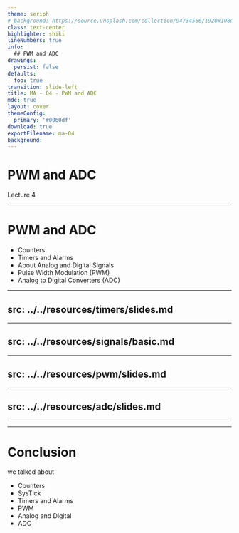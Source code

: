 ```yaml
---
theme: seriph
# background: https://source.unsplash.com/collection/94734566/1920x1080
class: text-center
highlighter: shiki
lineNumbers: true
info: |
  ## PWM and ADC
drawings:
  persist: false
defaults:
  foo: true
transition: slide-left
title: MA - 04 - PWM and ADC
mdc: true
layout: cover
themeConfig:
  primary: '#0060df'
download: true
exportFilename: ma-04
background:
---
```


# PWM and ADC
Lecture 4

---

# PWM and ADC

- Counters
- Timers and Alarms
- About Analog and Digital Signals
- Pulse Width Modulation (PWM)
- Analog to Digital Converters (ADC)

<!-- Timers -->

---
src: ../../resources/timers/slides.md
---

<!-- Signals -->

---
src: ../../resources/signals/basic.md
---

<!-- PWM -->

---
src: ../../resources/pwm/slides.md
---

<!-- ADC -->

---
src: ../../resources/adc/slides.md
---

---
---
# Conclusion
we talked about

- Counters
- SysTick
- Timers and Alarms
- PWM
- Analog and Digital
- ADC
